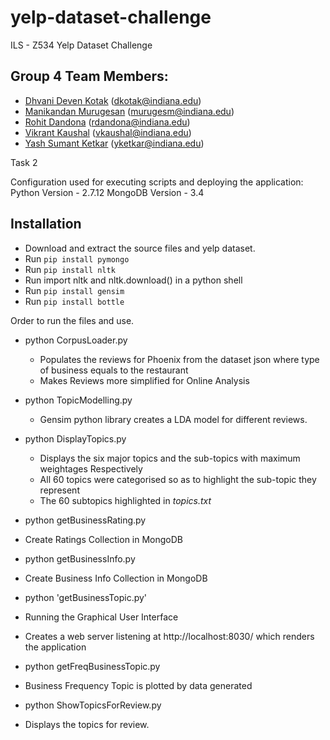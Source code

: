 # yelp-dataset-challenge
ILS - Z534 Yelp Dataset Challenge

## Group 4 Team Members:
* [Dhvani Deven Kotak](https://github.com/dhvanikotak) (dkotak@indiana.edu)  
* [Manikandan Murugesan](https://github.com/manikandan5) (murugesm@indiana.edu)  
* [Rohit Dandona](https://github.com/rohitdandona) (rdandona@indiana.edu)  
* [Vikrant Kaushal](https://github.com/KaushalVikrant) (vkaushal@indiana.edu)  
* [Yash Sumant Ketkar](https://github.com/yashketkar) (yketkar@indiana.edu)  

Task 2

Configuration used for executing scripts and deploying the application:
Python Version - 2.7.12
MongoDB Version - 3.4

Installation
------------
- Download and extract the source files and yelp dataset.
- Run `pip install pymongo`
- Run `pip install nltk`
- Run import nltk and nltk.download() in a python shell
- Run `pip install gensim`
- Run `pip install bottle`

Order to run the files and use.
- python CorpusLoader.py
	- Populates the reviews for Phoenix from the dataset json where type of business equals to the restaurant
	- Makes Reviews more simplified for Online Analysis

- python TopicModelling.py
	- Gensim python library creates a LDA model for different reviews.

- python DisplayTopics.py
	- Displays the six major topics and the sub-topics with maximum weightages Respectively
	- All 60 topics were categorised so as to highlight the sub-topic they represent
	- The 60 subtopics highlighted in _topics.txt_

- python getBusinessRating.py
 - Create Ratings Collection in MongoDB

- python getBusinessInfo.py
 - Create Business Info Collection in MongoDB

- python 'getBusinessTopic.py'
 - Running the Graphical User Interface
 - Creates a web server listening at http://localhost:8030/ which renders the application

- python getFreqBusinessTopic.py
 - Business Frequency Topic is plotted by data generated

- python ShowTopicsForReview.py
 - Displays the topics for review.
